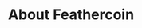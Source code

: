 ---
title: About Feathercoin
layout: standardpage

aboutheader: Feathercoin API
aboutmessage: Feathercoin has a basic API that allows you to access information related to the coin.  The latest API information can be found <a href="/assets/FeathercoinAPI.docx">here.</a>
---